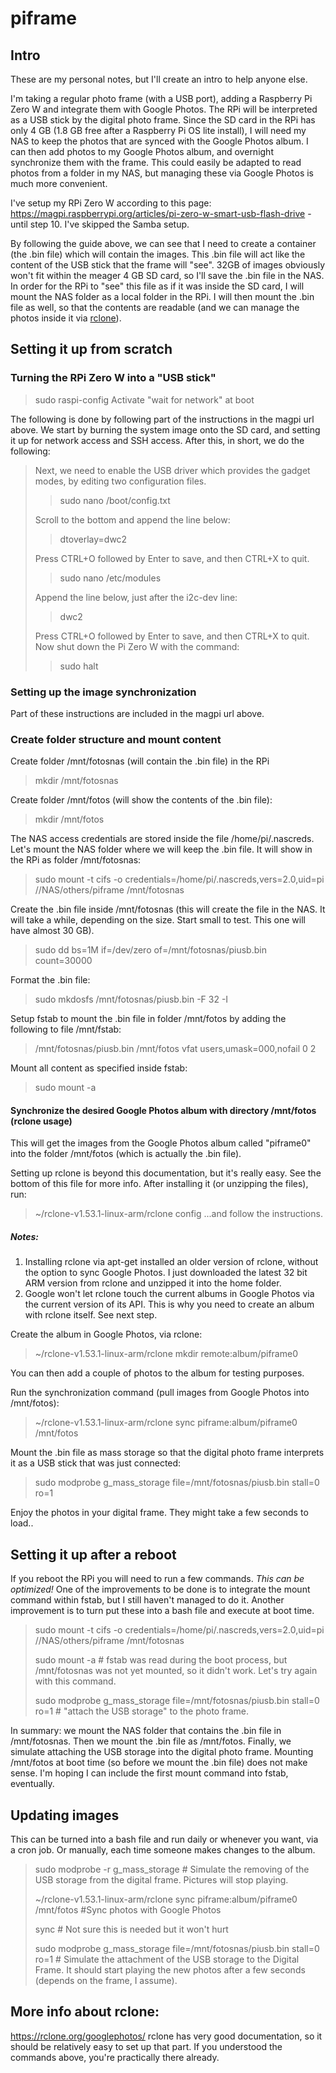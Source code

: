 # piframe
## Intro

These are my personal notes, but I'll create an intro to help anyone else.

I'm taking a regular photo frame (with a USB port), adding a Raspberry Pi Zero W and integrate them with Google Photos. The RPi will be interpreted as a USB stick by the digital photo frame. Since the SD card in the RPi has only 4 GB (1.8 GB free after a Raspberry Pi OS lite install), I will need my NAS to keep the photos that are synced with the Google Photos album. I can then add photos to my Google Photos album, and overnight synchronize them with the frame. 
This could easily be adapted to read photos from a folder in my NAS, but managing these via Google Photos is much more convenient. 
 
I've setup my RPi Zero W according to this page: https://magpi.raspberrypi.org/articles/pi-zero-w-smart-usb-flash-drive - until step 10. I've skipped the Samba setup. 
 
By following the guide above, we can see that I need to create a container (the .bin file) which will contain the images. This .bin file will act like the content of the USB stick that the frame will "see". 32GB of images obviously won't fit within the meager 4 GB SD card, so I'll save the .bin file in the NAS. In order for the RPi to "see" this file as if it was inside the SD card, I will mount the NAS folder as a local folder in the RPi. I will then mount the .bin file as well, so that the contents are readable (and we can manage the photos inside it via [rclone](www.rclone.org)). 

## Setting it up from scratch
### Turning the RPi Zero W into a "USB stick"

> sudo raspi-config 
Activate "wait for network" at boot 

The following is done by following part of the instructions in the magpi url above. We start by burning the system image onto the SD card, and setting it up for network access and SSH access. After this, in short, we do the following: 

> Next, we need to enable the USB driver which provides the gadget modes, by editing two configuration files. 
>
>>	sudo nano /boot/config.txt 
>
> Scroll to the bottom and append the line below:
>
>>	dtoverlay=dwc2
>
> Press CTRL+O followed by Enter to save, and then CTRL+X to quit.
>
>> sudo nano /etc/modules 
>
> Append the line below, just after the i2c-dev line:
>> dwc2
>
> Press CTRL+O followed by Enter to save, and then CTRL+X to quit. 
> Now shut down the Pi Zero W with the command: 
>> sudo halt 

### Setting up the image synchronization 
Part of these instructions are included in the magpi url above.
### Create folder structure and mount content
Create folder /mnt/fotosnas (will contain the .bin file) in the RPi 
>
> mkdir /mnt/fotosnas 
>
Create folder /mnt/fotos (will show the contents of the .bin file): 
>
> mkdir /mnt/fotos 

The NAS access credentials are stored inside the file /home/pi/.nascreds. Let's mount the NAS folder where we will keep the .bin file. It will show in the RPi as folder /mnt/fotosnas: 
> sudo mount -t cifs -o credentials=/home/pi/.nascreds,vers=2.0,uid=pi //NAS/others/piframe /mnt/fotosnas 
>
Create the .bin file inside /mnt/fotosnas (this will create the file in the NAS. It will take a while, depending on the size. Start small to test. This one will have almost 30 GB). 
>
> sudo dd bs=1M if=/dev/zero of=/mnt/fotosnas/piusb.bin count=30000 
>
Format the .bin file: 
> sudo mkdosfs /mnt/fotosnas/piusb.bin -F 32 -I 
>
Setup fstab to mount the .bin file in folder /mnt/fotos by adding the following to file /mnt/fstab: 
>
> /mnt/fotosnas/piusb.bin /mnt/fotos vfat users,umask=000,nofail 0 2 
>
Mount all content as specified inside fstab: 
>
> sudo mount -a 

#### Synchronize the desired Google Photos album with directory /mnt/fotos (rclone usage)
This will get the images from the Google Photos album called "piframe0" into the folder /mnt/fotos (which is actually the .bin file). 

Setting up rclone is beyond this documentation, but it's really easy. See the bottom of this file for more info. After installing it (or unzipping the files), run: 
> ~/rclone-v1.53.1-linux-arm/rclone config
...and follow the instructions.
##### Notes: 
1. Installing rclone via apt-get installed an older version of rclone, without the option to sync Google Photos. I just downloaded the latest 32 bit ARM version from rclone and unzipped it into the home folder. 
2. Google won't let rclone touch the current albums in Google Photos via the current version of its API. This is why you need to create an album with rclone itself. See next step. 

Create the album in Google Photos, via rclone: 
>
> ~/rclone-v1.53.1-linux-arm/rclone mkdir remote:album/piframe0 
>
You can then add a couple of photos to the album for testing purposes. 
>
Run the synchronization command (pull images from Google Photos into /mnt/fotos): 
>
> ~/rclone-v1.53.1-linux-arm/rclone sync piframe:album/piframe0 /mnt/fotos 
>
Mount the .bin file as mass storage so that the digital photo frame interprets it as a USB stick that was just connected: 
>
> sudo modprobe g_mass_storage file=/mnt/fotosnas/piusb.bin stall=0 ro=1 
>
Enjoy the photos in your digital frame. They might take a few seconds to load.. 

## Setting it up after a reboot
If you reboot the RPi you will need to run a few commands. *This can be optimized!* One of the improvements to be done is to integrate the mount command within fstab, but I still haven't managed to do it. Another improvement is to turn put these into a bash file and execute at boot time.

> sudo mount -t cifs -o credentials=/home/pi/.nascreds,vers=2.0,uid=pi //NAS/others/piframe /mnt/fotosnas
>
> sudo mount -a # fstab was read during the boot process, but /mnt/fotosnas was not yet mounted, so it didn't work. Let's try again with this command.
> 
> sudo modprobe g_mass_storage file=/mnt/fotosnas/piusb.bin stall=0 ro=1 # "attach the USB storage" to the photo frame.

In summary: we mount the NAS folder that contains the .bin file in /mnt/fotosnas. Then we mount the .bin file as /mnt/fotos. Finally, we simulate attaching the USB storage into the digital photo frame. 
Mounting /mnt/fotos at boot time (so before we mount the .bin file) does not make sense. I'm hoping I can include the first mount command into fstab, eventually.

## Updating images

This can be turned into a bash file and run daily or whenever you want, via a cron job. Or manually, each time someone makes changes to the album.

> sudo modprobe -r g_mass_storage # Simulate the removing of the USB storage from the digital frame. Pictures will stop playing.
> 
> ~/rclone-v1.53.1-linux-arm/rclone sync piframe:album/piframe0 /mnt/fotos #Sync photos with Google Photos
> 
> sync # Not sure this is needed but it won't hurt
> 
> sudo modprobe g_mass_storage file=/mnt/fotosnas/piusb.bin stall=0 ro=1 # Simulate the attachment of the USB storage to the Digital Frame. It should start playing the new photos after a few seconds (depends on the frame, I assume).

## More info about rclone:
https://rclone.org/googlephotos/ 
rclone has very good documentation, so it should be relatively easy to set up that part. If you understood the commands above, you're practically there already.
